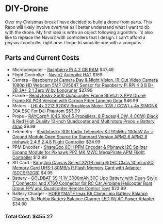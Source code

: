 # DIY-Drone
Over my Christmas break I have decided to build a drone from parts.  This Repo will likely involve overtime as I better understand what I want to do with the drone.  My first idea is write an object following algorithm.  I'd also like to replace the Navio2 with controllers that I design.  I can't afford a physical controller right now.  I hope to simulate one with a computer.

## Parts and Current Costs
* Microcomputer - [Raspberry Pi 4 2 GB RAM](https://www.amazon.com/Raspberry-Model-2019-Quad-Bluetooth/dp/B07TD42S27/ref=asc_df_B07TD42S27/?tag=hyprod-20&linkCode=df0&hvadid=380013417597&hvpos=1o3&hvnetw=g&hvrand=1871603270888978787&hvpone=&hvptwo=&hvqmt=&hvdev=c&hvdvcmdl=&hvlocint=&hvlocphy=9014231&hvtargid=aud-801381245258:pla-774661502856&psc=1&tag=&ref=&adgrpid=77922879259&hvpone=&hvptwo=&hvadid=380013417597&hvpos=1o3&hvnetw=g&hvrand=1871603270888978787&hvqmt=&hvdev=c&hvdvcmdl=&hvlocint=&hvlocphy=9014231&hvtargid=aud-801381245258:pla-774661502856) $47.49
* Flight Controller - [Navio2 Autopilot HAT](https://emlid.com/navio/) $168
* Camera - [Raspberry pi Camera Day & Night Vision, IR-Cut Video Camera 1080p HD Webcam 5MP OV5647 Sensor for Raspberry Pi RPi 4 3 B B+ 2B 3A+ 2 1 Zero W by Longruner](https://www.amazon.com/dp/B07VSPSNL8/?coliid=I3FU1X3S4RPRON&colid=3BXDQII4IRZH1&psc=1&ref_=lv_ov_lig_dp_it) $27.99
* Frame - [Readytosky S500 Quadcopter Frame Stretch X FPV Drone Frame Kit PCB Version with Carbon Fiber Landing Gear](https://www.amazon.com/dp/B01N0AX1MZ/?coliid=I2HPMUBE963X82&colid=3BXDQII4IRZH1&psc=1&ref_=lv_ov_lig_dp_it) $46.99
* Motors - [LHI 4x 2212 920KV Brushless Motor (CW / CCW) + 4x SIMONK 30A ESC For DJI Phantom](https://www.amazon.com/dp/B00XQYTZQ2/?coliid=I1V5S3V0ZT9EJN&colid=3BXDQII4IRZH1&psc=1&ref_=lv_ov_lig_dp_it) $53.99
* Props - [RAYCorp® 1045 10x4.5 Propellers. 8 Pieces(4 CW, 4 CCW) Black & Red High Quality 10-inch Quadcopter and Multirotors Props + Battery strap](https://www.amazon.com/dp/B01CJMJ886/?coliid=IK2QO5PJ7H8UR&colid=3BXDQII4IRZH1&psc=1&ref_=lv_ov_lig_dp_it) $9.99
* Telemetry - [Readytosky 3DR Radio Telemetry Kit 915Mhz 100mW Air + Ground Module Open Source for Standard Version APM2.6 APM2.8 pixhawk 2.4.6 2.4.8 Flight Controller](https://www.amazon.com/dp/B01DHV4DVA/?coliid=I39ZUSNICOWCP5&colid=3BXDQII4IRZH1&psc=1&ref_=lv_ov_lig_dp_it) $24.99
* PPM Encoder - [ShareGoo 8CH PPM Encoder & Pixhawk I2C Splitter Expand Module for Pixhawk PPZ MK MWC MegaPirate APM Flight Controller](https://www.amazon.com/dp/B00WJJG8YW/?coliid=I36567AF25ONJO&colid=3BXDQII4IRZH1&psc=1&ref_=lv_ov_lig_dp_it) $12.99
* SD Card - [Kingston Canvas Select 32GB microSDHC Class 10 microSD Memory Card UHS-I 80MB/s R Flash Memory Card with Adapter (SDCS/32GB)](https://www.amazon.com/dp/B079GTYCW4/?coliid=I27XS6A8O1QLJS&colid=3BXDQII4IRZH1&psc=1&ref_=lv_ov_lig_dp_it) $4.95
* Battery - [GOLDBAT 3S 11.1V 3000mAh 30C Lipo Battery with Dean-Style T Connector and XT60 Connector for RC Car Airplane Helicopter Boat Drone FPV and Quadcopter Remote Control Toys](https://www.amazon.com/dp/B07LGZ3TVM/?coliid=I22NTYRSGGSFSE&colid=3BXDQII4IRZH1&psc=1&ref_=lv_ov_lig_dp_it) $22.99
* Battery Charger - [HOBBYMATE Imax B6 Clone Lipo Battery Balance Charger, Rc Hobby Battery Balance Charger LED W/ AC Power Adapter](https://www.amazon.com/dp/B01NB9A36R/?coliid=I1KC117NRYRDYS&colid=3BXDQII4IRZH1&psc=1&ref_=lv_ov_lig_dp_it) $34.90

### Total Cost: $455.27
